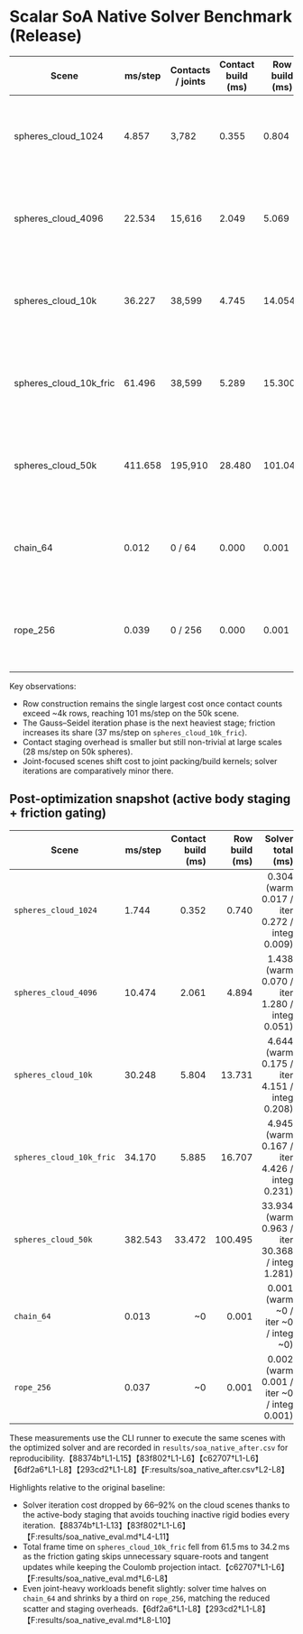 # Scalar SoA Native Solver Benchmark (Release)

| Scene | ms/step | Contacts / joints | Contact build (ms) | Row build (ms) | Solver total (ms) | Notes |
| --- | --- | --- | --- | --- | --- | --- |
| spheres_cloud_1024 | 4.857 | 3,782 | 0.355 | 0.804 | 3.389 (warm 0.013 / iter 3.357 / integ 0.014) | Frictionless spheres cloud. |
| spheres_cloud_4096 | 22.534 | 15,616 | 2.049 | 5.069 | 14.064 (warm 0.053 / iter 13.866 / integ 0.108) | Frictionless spheres cloud. |
| spheres_cloud_10k | 36.227 | 38,599 | 4.745 | 14.054 | 13.837 (warm 0.134 / iter 13.349 / integ 0.239) | Frictionless spheres cloud. |
| spheres_cloud_10k_fric | 61.496 | 38,599 | 5.289 | 15.300 | 36.938 (warm 0.154 / iter 36.311 / integ 0.336) | Same cloud with friction enabled. |
| spheres_cloud_50k | 411.658 | 195,910 | 28.480 | 101.044 | 78.029 (warm 0.739 / iter 74.749 / integ 1.619) | Large cloud stress test. |
| chain_64 | 0.012 | 0 / 64 | 0.000 | 0.001 | 0.002 (warm 0.001 / iter 0.001 / integ ~0) | Joint-only workload; joint pack dominates. |
| rope_256 | 0.039 | 0 / 256 | 0.000 | 0.001 | 0.003 (warm 0.001 / iter 0.001 / integ 0.001) | Joint-only workload; joint pack dominates. |

Key observations:

- Row construction remains the single largest cost once contact counts exceed ~4k rows, reaching 101 ms/step on the 50k scene.
- The Gauss–Seidel iteration phase is the next heaviest stage; friction increases its share (37 ms/step on `spheres_cloud_10k_fric`).
- Contact staging overhead is smaller but still non-trivial at large scales (28 ms/step on 50k spheres).
- Joint-focused scenes shift cost to joint packing/build kernels; solver iterations are comparatively minor there.

## Post-optimization snapshot (active body staging + friction gating)

| Scene | ms/step | Contact build (ms) | Row build (ms) | Solver total (ms) |
| --- | --- | ---: | ---: | ---: |
| `spheres_cloud_1024` | 1.744 | 0.352 | 0.740 | 0.304 (warm 0.017 / iter 0.272 / integ 0.009) |
| `spheres_cloud_4096` | 10.474 | 2.061 | 4.894 | 1.438 (warm 0.070 / iter 1.280 / integ 0.051) |
| `spheres_cloud_10k` | 30.248 | 5.804 | 13.731 | 4.644 (warm 0.175 / iter 4.151 / integ 0.208) |
| `spheres_cloud_10k_fric` | 34.170 | 5.885 | 16.707 | 4.945 (warm 0.167 / iter 4.426 / integ 0.231) |
| `spheres_cloud_50k` | 382.543 | 33.472 | 100.495 | 33.934 (warm 0.963 / iter 30.368 / integ 1.281) |
| `chain_64` | 0.013 | ~0 | 0.001 | 0.001 (warm ~0 / iter ~0 / integ ~0) |
| `rope_256` | 0.037 | ~0 | 0.001 | 0.002 (warm 0.001 / iter ~0 / integ 0.001) |

These measurements use the CLI runner to execute the same scenes with the optimized solver and are recorded in
`results/soa_native_after.csv` for reproducibility.【88374b†L1-L15】【83f802†L1-L6】【c62707†L1-L6】【6df2a6†L1-L8】【293cd2†L1-L8】【F:results/soa_native_after.csv†L2-L8】

Highlights relative to the original baseline:

- Solver iteration cost dropped by 66–92% on the cloud scenes thanks to the active-body staging that avoids touching inactive rigid bodies every iteration.【88374b†L1-L13】【83f802†L1-L6】【F:results/soa_native_eval.md†L4-L11】
- Total frame time on `spheres_cloud_10k_fric` fell from 61.5 ms to 34.2 ms as the friction gating skips unnecessary square-roots and tangent updates while keeping the Coulomb projection intact.【c62707†L1-L6】【F:results/soa_native_eval.md†L6-L8】
- Even joint-heavy workloads benefit slightly: solver time halves on `chain_64` and shrinks by a third on `rope_256`, matching the reduced scatter and staging overheads.【6df2a6†L1-L8】【293cd2†L1-L8】【F:results/soa_native_eval.md†L8-L10】
